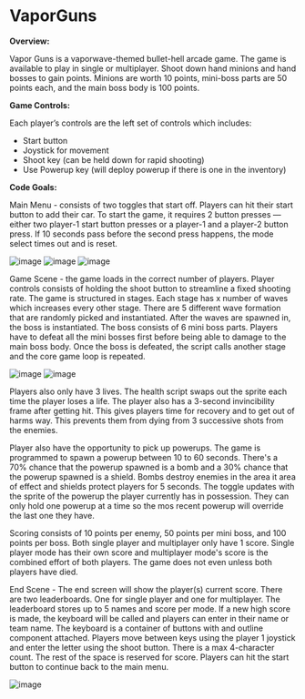# VaporGuns
**Overview:**

Vapor Guns is a vaporwave-themed bullet-hell arcade game. The game is available to play in single or multiplayer. Shoot down hand minions and hand bosses to gain points. Minions are worth 10 points, mini-boss parts are 50 points each, and the main boss body is 100 points. 

**Game Controls:**

Each player’s controls are the left set of controls which includes:
- Start button
- Joystick for movement
- Shoot key (can be held down for rapid shooting)
- Use Powerup key (will deploy powerup if there is one in the inventory)

**Code Goals:**

Main Menu - consists of two toggles that start off. Players can hit their start button to add their car. To start the game, it requires 2 button presses — either two player-1 start button presses or a player-1 and a player-2 button press. If 10 seconds pass before the second press happens, the mode select times out and is reset. 

![image](https://user-images.githubusercontent.com/73602536/145908509-506fa6c3-96a3-4fc3-9413-1bdf43849a8d.png) ![image](https://user-images.githubusercontent.com/73602536/145908718-574d71ef-4aed-45e9-bc59-254bf5fa0938.png) ![image](https://user-images.githubusercontent.com/73602536/145909029-3e102f65-57ec-4d64-ab98-727f1ba9c0b6.png)

Game Scene - the game loads in the correct number of players. Player controls consists of holding the shoot button to streamline a fixed shooting rate. The game is structured in stages. Each stage has x number of waves which increases every other stage. There are 5 different wave formation that are randomly picked and instantiated. After the waves are spawned in, the boss is instantiated. The boss consists of 6 mini boss parts. Players have to defeat all the mini bosses first before being able to damage to the main boss body. Once the boss is defeated, the script calls another stage and the core game loop is repeated. 

![image](https://user-images.githubusercontent.com/73602536/145909475-abf96f23-ac68-4f76-ba4d-6782112cebb2.png) ![image](https://user-images.githubusercontent.com/73602536/145909494-222f14cd-eaf3-4c98-88a5-4243f6f12078.png)

Players also only have 3 lives. The health script swaps out the sprite each time the player loses a life. The player also has a 3-second invincibility frame after getting hit. This gives players time for recovery and to get out of harms way. This prevents them from dying from 3 successive shots from the enemies. 

Player also have the opportunity to pick up powerups. The game is programmed to spawn a powerup between 10 to 60 seconds. There's a 70% chance that the powerup spawned is a bomb and a 30% chance that the powerup spawned is a shield. Bombs destroy enemies in the area it area of effect and shields protect players for 5 seconds. The toggle updates with the sprite of the powerup the player currently has in possession. They can only hold one powerup at a time so the mos recent powerup will override the last one they have.  

Scoring consists of 10 points per enemy, 50 points per mini boss, and 100 points per boss. Both single player and multiplayer only have 1 score. Single player mode has their own score and multiplayer mode's score is the combined effort of both players. The game does not even unless both players have died.

End Scene - The end screen will show the player(s) current score. There are two leaderboards. One for single player and one for multiplayer. The leaderboard stores up to 5 names and score per mode. If a new high score is made, the keyboard will be called and players can enter in their name or team name. The keyboard is a container of buttons with and outline component attached. Players move between keys using the player 1 joystick and enter the letter using the shoot button. There is a max 4-character count. The rest of the space is reserved for score. Players can hit the start button to continue back to the main menu. 

![image](https://user-images.githubusercontent.com/73602536/145909300-6540535f-aada-49a4-b2a0-e0c25c9699b1.png)


